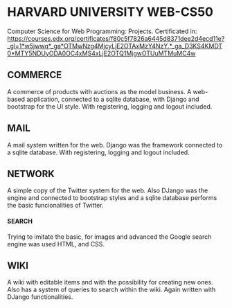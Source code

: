 # HARVARD UNIVERSITY WEB-CS50
Computer Science for Web Programming: Projects. Certificated in: https://courses.edx.org/certificates/f80c5f7826a6445d8371dee2d4ecd11e?_gl=1*w5jwwq*_ga*OTMwNzg4MjcyLjE2OTAxMzY4NzY.*_ga_D3KS4KMDT0*MTY5NDUyODA0OC4xMS4xLjE2OTQ1MjgwOTUuMTMuMC4w

## COMMERCE
A commerce of products with auctions as the model business. A web-based application, connected to a sqlite database, with Django and bootstrap for the UI style. With registering, logging and logout included.

## MAIL
A mail system written for the web. Django was the framework connected to a sqlite database. With registering, logging and logout included.

## NETWORK
A simple copy of the Twitter system for the web. Also DJango was the engine and connected to bootstrap styles and a sqlite database performs the basic funcionalities of Twitter.

#### SEARCH
Trying to imitate the basic, for images and advanced the Google search engine was used HTML, and CSS.

## WIKI
A wiki with editable items and with the possibility for creating new ones. Also has a system of queries to search within the wiki. Again written with DJango functionalities.
